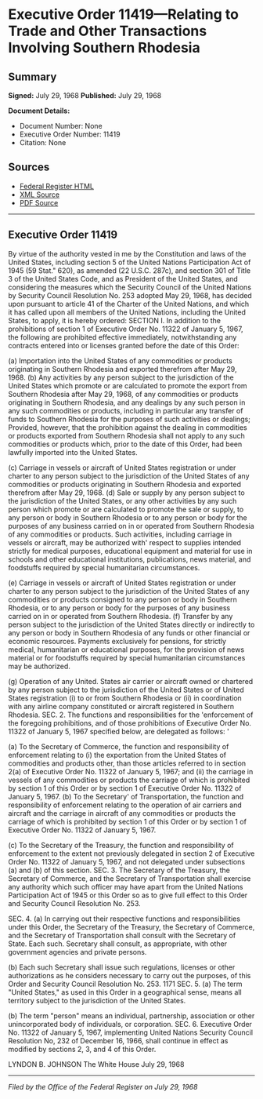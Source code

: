 # Executive Order 11419—Relating to Trade and Other Transactions Involving Southern Rhodesia

## Summary

**Signed:** July 29, 1968
**Published:** July 29, 1968

**Document Details:**
- Document Number: None
- Executive Order Number: 11419
- Citation: None

## Sources
- [Federal Register HTML](https://www.presidency.ucsb.edu/documents/executive-order-11419-relating-trade-and-other-transactions-involving-southern-rhodesia)
- [XML Source](None)
- [PDF Source](None)

---

## Executive Order 11419

By virtue of the authority vested in me by the Constitution and laws of the United States, including section 5 of the United Nations Participation Act of 1945 (59 Stat." 620), as amended (22 U.S.C. 287c), and section 301 of Title 3 of the United States Code, and as President of the United States, and considering the measures which the Security Council of the United Nations by Security Council Resolution No. 253 adopted May 29, 1968, has decided upon pursuant to article 41 of the Charter of the United Nations, and which it has called upon all members of the United Nations, including the United States, to apply, it is hereby ordered:
SECTION I. In addition to the prohibitions of section 1 of Executive Order No. 11322 of January 5, 1967, the following are prohibited effective immediately, notwithstanding any contracts entered into or licenses granted before the date of this Order:

(a) Importation into the United States of any commodities or products originating in Southern Rhodesia and exported therefrom after May 29, 1968.
(b) Any activities by any person subject to the jurisdiction of the United States which promote or are calculated to promote the export from Southern Rhodesia after May 29, 1968, of any commodities or products originating in Southern Rhodesia, and any dealings by any such person in any such commodities or products, including in particular any transfer of funds to Southern Rhodesia for the purposes of such activities or dealings; Provided, however, that the prohibition against the dealing in commodities or products exported from Southern Rhodesia shall not apply to any such commodities or products which, prior to the date of this Order, had been lawfully imported into the United States.

(c) Carriage in vessels or aircraft of United States registration or under charter to any person subject to the jurisdiction of the United States of any commodities or products originating in Southern Rhodesia and exported therefrom after May 29, 1968.
(d) Sale or supply by any person subject to the jurisdiction of the United States, or any other activities by any such person which promote or are calculated to promote the sale or supply, to any person or body in Southern Rhodesia or to any person or body for the purposes of any business carried on in or operated from Southern Rhodesia of any commodities or products. Such activities, including carriage in vessels or aircraft, may be authorized with' respect to supplies intended strictly for medical purposes, educational equipment and material for use in schools and other educational institutions, publications, news material, and foodstuffs required by special humanitarian circumstances.

(e) Carriage in vessels or aircraft of United States registration or under charter to any person subject to the jurisdiction of the United States of any commodities or products consigned to any person or body in Southern Rhodesia, or to any person or body for the purposes of any business carried on in or operated from Southern Rhodesia.
(f) Transfer by any person subject to the jurisdiction of the United States directly or indirectly to any person or body in Southern Rhodesia of any funds or other financial or economic resources. Payments exclusively for pensions, for strictly medical, humanitarian or educational purposes, for the provision of news material or for foodstuffs required by special humanitarian circumstances may be authorized.

(g) Operation of any United. States air carrier or aircraft owned or chartered by any person subject to the jurisdiction of the United States or of United States registration (i) to or from Southern Rhodesia or (ii) in coordination with any airline company constituted or aircraft registered in Southern Rhodesia.
SEC. 2. The functions and responsibilities for the 'enforcement of the foregoing prohibitions, and of those prohibitions of Executive Order No. 11322 of January 5, 1967 specified below, are delegated as follows: '

(a) To the Secretary of Commerce, the function and responsibility of enforcement relating to
    (i) the exportation from the United States of commodities and products other, than those articles referred to in section 2(a) of Executive Order No. 11322 of January 5, 1967; and
    (ii) the carriage in vessels of any commodities or products the carriage of which is prohibited by section 1 of this Order or by section 1 of Executive Order No. 11322 of January 5, 1967.
(b) To the Secretary' of Transportation, the function and responsibility of enforcement relating to the operation of air carriers and aircraft and the carriage in aircraft of any commodities or products the carriage of which is prohibited by section 1 of this Order or by section 1 of Executive Order No. 11322 of January 5, 1967.

(c) To the Secretary of the Treasury, the function and responsibility of enforcement to the extent not previously delegated in section 2 of Executive Order No. 11322 of January 5, 1967, and not delegated under subsections (a) and (b) of this section.
SEC. 3. The Secretary of the Treasury, the Secretary of Commerce, and the Secretary of Transportation shall exercise any authority which such officer may have apart from the United Nations Participation Act of 1945 or this Order so as to give full effect to this Order and Security Council Resolution No. 253.

SEC. 4. (a) In carrying out their respective functions and responsibilities under this Order, the Secretary of the Treasury, the Secretary of Commerce, and the Secretary of Transportation shall consult with the Secretary of State. Each such. Secretary shall consult, as appropriate, with other government agencies and private persons.

(b) Each such Secretary shall issue such regulations, licenses or other authorizations as he considers necessary to carry out the purposes, of this Order and Security Council Resolution No. 253. 1171
SEC. 5. (a) The term "United States," as used in this Order in a geographical sense, means all territory subject to the jurisdiction of the United States.

(b) The term "person" means an individual, partnership, association or other unincorporated body of individuals, or corporation.
SEC. 6. Executive Order No. 11322 of January 5, 1967, implementing United Nations Security Council Resolution No, 232 of December 16, 1966, shall continue in effect as modified by sections 2, 3, and 4 of this Order.

LYNDON B. JOHNSON
The White House
July 29, 1968

---

*Filed by the Office of the Federal Register on July 29, 1968*
